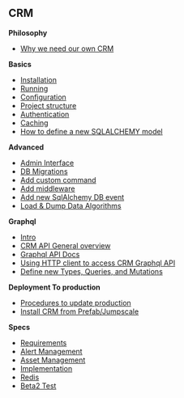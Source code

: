 
## CRM

**Philosophy**
- [Why we need our own CRM](docs/Philosophy.md)

**Basics**
- [Installation](docs/Installation.md)
- [Running](docs/Running.md)
- [Configuration](docs/Configuration.md)
- [Project structure](docs/Structure.md)
- [Authentication](docs/AuthenticationMiddleware.md)
- [Caching](docs/Caching.md)
- [How to define a new SQLALCHEMY model](docs/Models.md)


**Advanced**
- [Admin Interface](docs/AdminInterface.md)
- [DB Migrations](docs/Migrations.md)
- [Add custom command](docs/Commands.md)
- [Add middleware](docs/Middlewares.md)
- [Add new SqlAlchemy DB event](docs/DBEvents.md)
- [Load & Dump Data Algorithms](docs/LoadDumpData.md)


**Graphql**
- [Intro](docs/GraphqlOverview.md)
- [CRM API General overview](docs/GraphqlQueriesAndMutations.md)
- [Graphql API Docs](http://htmlpreview.github.io/?https://github.com/Incubaid/crm/blob/master/docs/graphqlapi/index.html)
- [Using HTTP client to access CRM Graphql API](docs/GraphqlHTTPClient.md)
- [Define new Types, Queries, and Mutations](docs/GraphqlAdvanced.md)

**Deployment To production**

- [Procedures to update production](docs/Production.md)
- [Install CRM from Prefab/Jumpscale](docs/PrefabInstallation.md)

**Specs**
- [Requirements](specs/Requirements.md)
- [Alert Management](specs/AlertManagement.md)
- [Asset Management](specs/Assetmanagement.md)
- [Implementation](specs/Implementation.md)
- [Redis](specs/Redis.md)
- [Beta2 Test](specs/Beta2Test.md)
